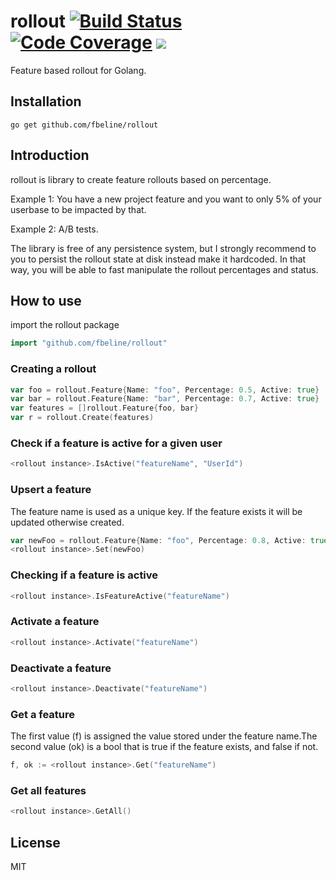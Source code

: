 # rollout [![Build Status](https://scrutinizer-ci.com/g/fbeline/rollout/badges/build.png?b=master)](https://scrutinizer-ci.com/g/fbeline/rollout/build-status/master) [![Code Coverage](https://scrutinizer-ci.com/g/fbeline/rollout/badges/coverage.png?b=master)](https://scrutinizer-ci.com/g/fbeline/rollout/?branch=master) [![](https://godoc.org/github.com/nathany/looper?status.svg)](https://godoc.org/github.com/fbeline/rollout)

Feature based rollout for Golang.

## Installation

`go get github.com/fbeline/rollout`

## Introduction

rollout is library to create feature rollouts based on percentage.

Example 1: You have a new project feature and you want to only 5% of your userbase to be impacted by that.

Example 2: A/B tests.

The library is free of any persistence system, but I strongly recommend to you to persist the rollout state at disk instead make it hardcoded. In that way, you will be able to fast manipulate the rollout percentages and status.

## How to use

import the rollout package

```go
import "github.com/fbeline/rollout"
```

### Creating a rollout

```go
var foo = rollout.Feature{Name: "foo", Percentage: 0.5, Active: true}
var bar = rollout.Feature{Name: "bar", Percentage: 0.7, Active: true}
var features = []rollout.Feature{foo, bar}
var r = rollout.Create(features)
```

### Check if a feature is active for a given user

```go
<rollout instance>.IsActive("featureName", "UserId")
```

### Upsert a feature

The feature name is used as a unique key. If the feature exists it will be updated otherwise created.

```go
var newFoo = rollout.Feature{Name: "foo", Percentage: 0.8, Active: true}
<rollout instance>.Set(newFoo)
```

### Checking if a feature is active

```go
<rollout instance>.IsFeatureActive("featureName")
```

### Activate a feature

```go
<rollout instance>.Activate("featureName")
```

### Deactivate a feature

```go
<rollout instance>.Deactivate("featureName")
```

### Get a feature

The first value (f) is assigned the value stored under the feature name.The second value (ok) is a bool that is true if the feature exists, and false if not.

```go
f, ok := <rollout instance>.Get("featureName")
```

### Get all features

```go
<rollout instance>.GetAll()
```

## License

MIT
